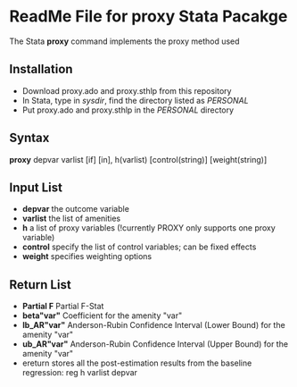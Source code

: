 
# ReadMe File for proxy Stata Pacakge
The Stata **proxy** command implements the proxy method used 

## Installation
- Download proxy.ado and proxy.sthlp from this repository
- In Stata, type in _sysdir_, find the directory listed as _PERSONAL_
- Put proxy.ado and proxy.sthlp in the _PERSONAL_ directory

## Syntax
 **proxy** depvar varlist [if] [in], h(varlist) [control(string)] [weight(string)]

## Input List
 - **depvar** the outcome variable 
 - **varlist** the list of amenities 
 - **h** a list of proxy variables (!currently PROXY only supports one proxy variable) 
 - **control** specify the list of control variables; can be fixed effects
 - **weight** specifies weighting options

## Return List
 - **Partial F** Partial F-Stat 
 - **beta"var"** Coefficient for the amenity "var" 
 - **lb_AR"var"** Anderson-Rubin Confidence Interval (Lower Bound) for the amenity "var" 
 - **ub_AR"var"** Anderson-Rubin Confidence Interval (Upper Bound) for the amenity "var" 
 - ereturn stores all the post-estimation results from the baseline regression: reg h varlist depvar
 

